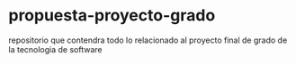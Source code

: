 # propuesta-proyecto-grado
repositorio que contendra todo lo relacionado al proyecto final de grado de la tecnologia de software
